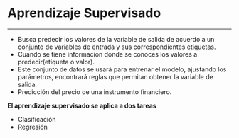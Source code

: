 # Aprendizaje Supervisado
---
- Busca predecir los valores de la variable de salida de acuerdo a un conjunto de variables de entrada y sus correspondientes etiquetas.
- Cuando se tiene información donde se conoces los valores a predecir(etiqueta o valor).
- Este conjunto de datos se usará para entrenar el modelo, ajustando los parámetros, encontrará reglas que permitan obtener la variable de salida.  
- Predicción del precio de una instrumento financiero.

**El aprendizaje supervisado se aplica a dos tareas**  
- Clasificación
- Regresión